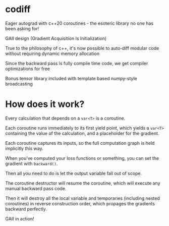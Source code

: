 # codiff

Eager autograd with c++20 coroutines - the esoteric library no one has been asking for!

GAII design (Gradient Acquisition Is Initialization)

True to the philosophy of c++, it's now possible to auto-diff modular code without requiring dynamic memory allocation

Since the backward pass is fully compile time code, we get compiler optimizations for free

Bonus tensor library included with template based numpy-style broadcasting

# How does it work?

Every calculation that depends on a `var<T>` is a coroutine.

Each coroutine runs immediately to its first yield point, which yields a `var<T>` containing the value of the calculation, and a placeholder for the gradient.

Each coroutine captures its inputs, so the full computation graph is held implicitly this way.

When you've computed your loss functions or something, you can set the gradient with `backward()`. 

Then all you need to do is let the output variable fall out of scope.

The coroutine destructor will resume the coroutine, which will execute any manual backward pass code.

Then it will destroy all the local variable and temporaries (including nested coroutines) in reverse construction order, which propages the gradients backward perfectly. 

GAII in action!